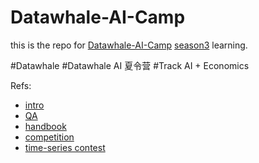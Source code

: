 # Datawhale-AI-Camp

this is the repo for [Datawhale-AI-Camp](https://linklearner.com/activity) [season3](https://linklearner.com/activity/12) learning.

#Datawhale #Datawhale AI 夏令营 #Track AI + Economics

Refs:
- [intro](https://linklearner.com/activity/12/2/2)
- [QA](https://datawhaler.feishu.cn/wiki/AOHyw6ftAinHVGkW21OciDoRnwf)
- [handbook](https://www.kdocs.cn/l/copzennIUGsk)
- [competition](http://competition.sais.com.cn/competitionDetail/532232/format)
- [time-series contest](https://f0jb8szntbu.feishu.cn/docx/K6VedoAXBoLsvVxiXWqcYeZ1nPd)